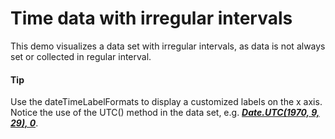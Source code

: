 # Time data with irregular intervals
This demo visualizes a data set with irregular intervals, as data is not always set or collected in regular interval.

####  Tip
Use the dateTimeLabelFormats to display a customized labels on the x axis.
Notice the use of the UTC() method in the data set, e.g. ***[Date.UTC(1970, 9, 29), 0]()***. 